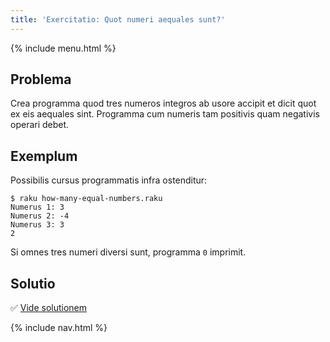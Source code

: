 ```yaml
---
title: 'Exercitatio: Quot numeri aequales sunt?'
---
```


{% include menu.html %}

## Problema

Crea programma quod tres numeros integros ab usore accipit et dicit quot ex eis aequales sint. Programma cum numeris tam positivis quam negativis operari debet.

## Exemplum

Possibilis cursus programmatis infra ostenditur:

```console
$ raku how-many-equal-numbers.raku
Numerus 1: 3
Numerus 2: -4
Numerus 3: 3
2
```

Si omnes tres numeri diversi sunt, programma `0` imprimit.

## Solutio

✅ [Vide solutionem](solution)

{% include nav.html %}